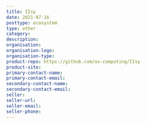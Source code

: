```yaml
---
title: IIsy
date: 2021-07-16
posttype: ecosystem
type: other
category:
description:
organisation:
organisation-logo:
organisation-type:
product-repo: https://github.com/ox-computing/IIsy
product-site:
primary-contact-name:
primary-contact-email:
secondary-contact-name:
secondary-contact-email:
seller:
seller-url:
seller-email:
seller-phone:
---
```

